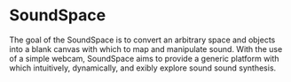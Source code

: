 SoundSpace
==========

The goal of the SoundSpace is to convert an arbitrary space and objects into a blank canvas with which to map and manipulate sound. With the use of a simple webcam, SoundSpace aims to provide a generic platform with which intuitively, dynamically, and  exibly explore sound sound synthesis.
